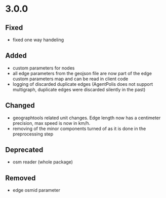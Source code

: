 # 3.0.0

## Fixed
- fixed one way handeling

## Added
- custom parameters for nodes
- all edge parameters from the geojson file are now part of the edge custom parameters map and can be read in client 
code
- logging of discarded duplicate edges (AgentPolis does not support multigraph, duplicate edges were discarded silently
in the past)

## Changed
- geographtools related unit changes. Edge length now has a centimeter precision, max speed is now in km/h.
- removing of the minor components turned of as it is done in the preprocessing step

## Deprecated
- osm reader (whole package)

## Removed
- edge osmid parameter
